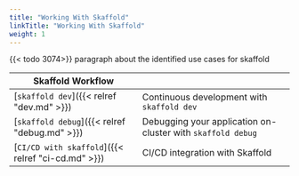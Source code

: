 ```yaml
---
title: "Working With Skaffold"
linkTitle: "Working With Skaffold"
weight: 1
---
```


{{< todo 3074>}} paragraph about the identified use cases for skaffold

| Skaffold Workflow | |
|----------|---|
| [`skaffold dev`]({{< relref "dev.md" >}}) | Continuous development with `skaffold dev` |
| [`skaffold debug`]({{< relref "debug.md" >}}) | Debugging your application on-cluster with `skaffold debug` |
| [`CI/CD with skaffold`]({{< relref "ci-cd.md" >}}) | CI/CD integration with Skaffold |
